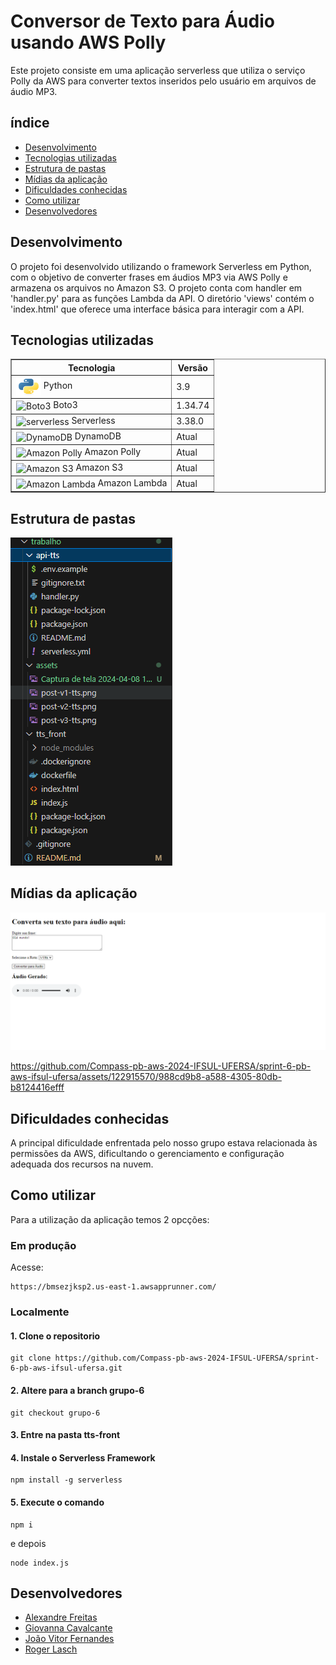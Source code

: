 # Conversor de Texto para Áudio usando AWS Polly
Este projeto consiste em uma aplicação serverless que utiliza o serviço Polly da AWS para converter textos inseridos pelo usuário em arquivos de áudio MP3.

## índice
- [Desenvolvimento](#desenvolvimento)
- [Tecnologias utilizadas](#tecnologias-utilizadas)
- [Estrutura de pastas](#estrutura-de-pastas)
- [Mídias da aplicação](#mídias-da-aplicação)
- [Dificuldades conhecidas](#dificuldades-conhecidas)
- [Como utilizar](#como-utilizar)
- [Desenvolvedores](#desenvolvedores)

## Desenvolvimento
O projeto foi desenvolvido utilizando o framework Serverless em Python, com o objetivo de converter frases em áudios MP3 via AWS Polly e armazena os arquivos no Amazon S3. O projeto conta com handler em 'handler.py' para as funções Lambda da API.  O diretório 'views' contém o 'index.html' que  oferece uma interface básica para interagir com a API.

## Tecnologias utilizadas
<div style="display: inline_block">

  <table border="1">
    <tr>
        <th>Tecnologia</th>
        <th>Versão
    </tr>
    <tr>
        <td> <img align="center" alt="python" height="30" width="40" src="https://raw.githubusercontent.com/devicons/devicon/master/icons/python/python-original.svg"> Python</td>
        <td>3.9</td>
    </tr>
    <tr>
        <td><img align="center" alt="Boto3" height="30" width="40" src="https://python.gotrained.com/wp-content/uploads/2019/02/boto3.png"> Boto3</td>
        <td>1.34.74</td>
    </tr>
    <tr>
        <td><img align="center" alt="serverless" height="40" width="40" src="https://user-images.githubusercontent.com/2752551/30405068-a7733b34-989e-11e7-8f66-7badaf1373ed.png"> Serverless</td>
        <td>3.38.0</td>
    </tr>
      <tr>
        <td><img align="center" alt="DynamoDB" height="40" width="40" src="https://icon.icepanel.io/AWS/svg/Database/DynamoDB.svg"> DynamoDB</td>
         <td>Atual</td>
    </tr>
    <tr>
        <td><img align="center" alt="Amazon Polly" height="40" width="40" src="https://icon.icepanel.io/AWS/svg/Machine-Learning/Polly.svg"> Amazon Polly</td>
         <td>Atual</td>
    </tr>
    <tr>
        <td><img align="center" alt="Amazon S3" height="40" width="40" src="https://icon.icepanel.io/AWS/svg/Storage/Simple-Storage-Service.svg"> Amazon S3</td>
         <td>Atual</td>
    </tr>
     <tr>
        <td><img align="center" alt="Amazon Lambda" height="40" width="40" src="https://icon.icepanel.io/AWS/svg/Compute/Lambda.svg"> Amazon Lambda</td>
         <td>Atual</td>
    </tr>
  </table>
</div>

## Estrutura de pastas
<img alt="Estrutura de pastas" src="assets/estrutura.png">

## Mídias da aplicação

<img alt="Imagem da aplicação" src="assets/Captura de tela 2024-04-08 124359.png">



https://github.com/Compass-pb-aws-2024-IFSUL-UFERSA/sprint-6-pb-aws-ifsul-ufersa/assets/122915570/988cd9b8-a588-4305-80db-b8124416efff



## Dificuldades conhecidas
A principal dificuldade enfrentada pelo nosso grupo estava relacionada às permissões da AWS, dificultando o gerenciamento e configuração adequada dos recursos na nuvem.

## Como utilizar
Para a utilização da aplicação temos 2 opcções: 

### Em produção
Acesse: 
```
https://bmsezjksp2.us-east-1.awsapprunner.com/
```

### Localmente
#### 1. Clone o repositorio
```
git clone https://github.com/Compass-pb-aws-2024-IFSUL-UFERSA/sprint-6-pb-aws-ifsul-ufersa.git
```
#### 2. Altere para a branch grupo-6
```
git checkout grupo-6
```
#### 3. Entre na pasta tts-front


#### 4. Instale o Serverless Framework
```
npm install -g serverless
```
#### 5. Execute o comando
```
npm i
```
e depois
```
node index.js
```


## Desenvolvedores
- <a href="https://github.com/AlexandreFreitas04">Alexandre Freitas</a>
- <a href="https://github.com/GioVenus">Giovanna Cavalcante</a>
- <a href="https://github.com/jovitif">João Vitor Fernandes</a>
- <a href="https://github.com/rogerlasch">Roger Lasch</a>
